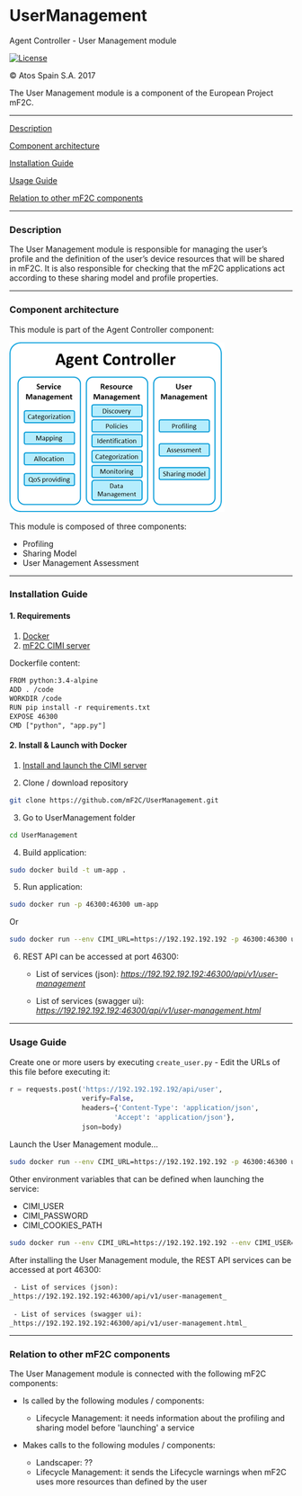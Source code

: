 # UserManagement
Agent Controller - User Management module

[![License](https://img.shields.io/badge/License-Apache%202.0-blue.svg)](https://opensource.org/licenses/Apache-2.0)

&copy; Atos Spain S.A. 2017

The User Management module is a component of the European Project mF2C.

-----------------------

[Description](#description)

[Component architecture](#component-architecture)

[Installation Guide](#installation-guide)

[Usage Guide](#usage-guide)

[Relation to other mF2C components](#relation-to-other-mf2c-components)

-----------------------

### Description

The User Management module is responsible for managing the user’s profile and the definition of the user’s device resources that will be shared in mF2C.
It is also responsible for checking that the mF2C applications act according to these sharing model and profile properties.

-----------------------

### Component architecture

This module is part of the Agent Controller component:

![Agent Controller](docresources/ac.png)

This module is composed of three components:
- Profiling
- Sharing Model
- User Management Assessment

-----------------------

### Installation Guide

#### 1. Requirements

1. [Docker](https://docs.docker.com/install/)
2. [mF2C CIMI server](https://github.com/mF2C/cimi)

Dockerfile content:

```
FROM python:3.4-alpine
ADD . /code
WORKDIR /code
RUN pip install -r requirements.txt
EXPOSE 46300
CMD ["python", "app.py"]
```

#### 2. Install & Launch with Docker

1. [Install and launch the CIMI server](https://github.com/mF2C/cimi/tree/master/_demo)

2. Clone / download repository

```bash
git clone https://github.com/mF2C/UserManagement.git
```

3. Go to UserManagement folder

```bash
cd UserManagement
```

4. Build application:

```bash
sudo docker build -t um-app .
```

5. Run application:

```bash
sudo docker run -p 46300:46300 um-app
```

Or

```bash
sudo docker run --env CIMI_URL=https://192.192.192.192 -p 46300:46300 um-app
```

6. REST API can be accessed at port 46300:

     - List of services (json): _https://192.192.192.192:46300/api/v1/user-management_

     - List of services (swagger ui): _https://192.192.192.192:46300/api/v1/user-management.html_

-----------------------

### Usage Guide

Create one or more users by executing `create_user.py`
    - Edit the URLs of this file before executing it:

```python
r = requests.post('https://192.192.192.192/api/user',
                  verify=False,
                  headers={'Content-Type': 'application/json',
                          'Accept': 'application/json'},
                  json=body)
```

Launch the User Management module...

```bash
sudo docker run --env CIMI_URL=https://192.192.192.192 -p 46300:46300 um-app
```

Other environment variables that can be defined when launching the service:

- CIMI_USER
- CIMI_PASSWORD
- CIMI_COOKIES_PATH

```bash
sudo docker run --env CIMI_URL=https://192.192.192.192 --env CIMI_USER="testuser" --env CIMI_PASSWORD="testuserpassword"  --env CIMI_COOKIES_PATH="~./cookies" -p 46300:46300 um-app
```

After installing the User Management module, the REST API services can be accessed at port 46300:

     - List of services (json): _https://192.192.192.192:46300/api/v1/user-management_

     - List of services (swagger ui): _https://192.192.192.192:46300/api/v1/user-management.html_

-----------------------

### Relation to other mF2C components

The User Management module is connected with the following mF2C components:

- Is called by the following modules / components:
    - Lifecycle Management: it needs information about the profiling and sharing model before 'launching' a service

- Makes calls to the following modules / components:
    - Landscaper: ??
    - Lifecycle Management: it sends the Lifecycle warnings when mF2C uses more resources than defined by the user

